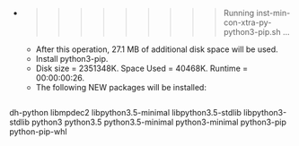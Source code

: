 * >>>>>>>>> Running inst-min-con-xtra-py-python3-pip.sh ...
  * After this operation, 27.1 MB of additional disk space will be used.
  * Install python3-pip.
  * Disk size = 2351348K. Space Used = 40468K. Runtime = 00:00:00:26.
  * The following NEW packages will be installed:
  ```bash
dh-python libmpdec2 libpython3.5-minimal libpython3.5-stdlib libpython3-stdlib
python3 python3.5 python3.5-minimal python3-minimal python3-pip
python-pip-whl
  ```
